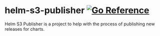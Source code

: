 # helm-s3-publisher [![Go Reference](https://pkg.go.dev/badge/github.com/toolsascode/helm-s3-publisher.svg)](https://pkg.go.dev/github.com/toolsascode/helm-s3-publisher)
Helm S3 Publisher is a project to help with the process of publishing new releases for charts.
